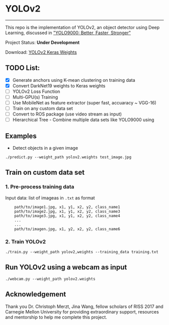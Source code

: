 # YOLOv2
---------
This repo is the  implementation of YOLOv2, an object detector using Deep Learning, discussed in ["YOLO9000: Better, Faster, Stronger"](https://arxiv.org/abs/1612.08242)

Project Status: **Under Development**

Download: [YOLOv2 Keras Weights]()

## TODO List:
- [x] Generate anchors using K-mean clustering on training data
- [x] Convert DarkNet19 weights to Keras weights
- [ ] YOLOv2 Loss Function
- [ ] Multi-GPU(s) Training
- [ ] Use MobileNet as feature extractor (super fast, accuaracy ~ VGG-16)
- [ ] Train on any custom data set
- [ ] Convert to ROS package (use video stream as input)
- [ ] Hierarchical Tree - Combine multiple data sets like YOLO9000 using

## Examples

* Detect objects in a given image
```
./predict.py --weight_path yolov2.weights test_image.jpg 
```

## Train on custom data set

### 1. Pre-process training data
Input data: list of imageas in `.txt`  as format

        
        path/to/image1.jpg, x1, y1, x2, y2, class_name1
        path/to/image2.jpg, x1, y1, x2, y2, class_name3
        path/to/image3.jpg, x1, y1, x2, y2, class_name4
        ...
        ...
        path/to/imagen.jpg, x1, y2, x2, y2, class_name6
        
### 2. Train YOLOv2
```angular2html
./train.py --weight_path yolov2,weights --training_data training.txt
```

## Run YOLOv2 using a webcam as input
```angular2html
./webcam.py --weight_path yolov2.weights
```
## Acknowledgement
Thank you Dr. Christoph Merzt, Jina Wang, fellow scholars of RISS 2017 and Carnegie Mellon University for providing extraordinary support, resources and mentorship to help me complete this project.